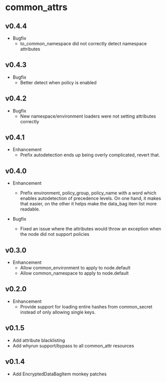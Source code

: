 common_attrs
======

v0.4.4
------
* Bugfix
  * to\_common\_namespace did not correctly detect namespace attributes

v0.4.3
------
* Bugfix
  * Better detect when policy is enabled

v0.4.2
------
* Bugfix
  * New namespace/environment loaders were not setting attributes correctly

v0.4.1
------
* Enhancement
  * Prefix autodetection ends up being overly complicated, revert that.

v0.4.0
------
* Enhancement
  * Prefix environment, policy_group, policy_name with a word which enables
    autodetection of precedence levels. On one hand, it makes that easier, on
    the other it helps make the data_bag item list more readable.

* Bugfix
  * Fixed an issue where the attributes would throw an exception when the node
    did not support policies

v0.3.0
------
* Enhancement
  * Allow common_environment to apply to node.default
  * Allow common_namespace to apply to node.default

v0.2.0
------
* Enhancement
  * Provide support for loading entire hashes from common_secret instead of
    only allowing single keys.

v0.1.5
------
* Add attribute blacklisting
* Add whyrun support/bypass to all common_attr resources

v0.1.4
------
* Add EncryptedDataBagItem monkey patches

